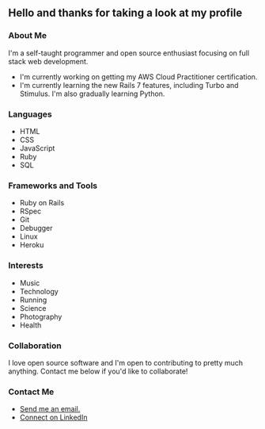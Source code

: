 ## Hello and thanks for taking a look at my profile

### About Me

I'm a self-taught programmer and open source enthusiast focusing on full stack web development.

- I'm currently working on getting my AWS Cloud Practitioner certification.
- I'm currently learning the new Rails 7 features, including Turbo and Stimulus. I'm also gradually learning Python.

### Languages

- HTML
- CSS
- JavaScript
- Ruby
- SQL

### Frameworks and Tools

- Ruby on Rails
- RSpec
- Git
- Debugger
- Linux
- Heroku

### Interests

- Music
- Technology
- Running
- Science
- Photography
- Health

### Collaboration

I love open source software and I'm open to contributing to pretty much anything. Contact me below if you'd like to collaborate!

### Contact Me

- <a href="mailto:joe.mccann@mailbox.org">Send me an email.</a>
- <a href="https://www.linkedin.com/in/joe-mccann-dev/">Connect on LinkedIn </a>


<!--
**joe-mccann-dev/joe-mccann-dev** is a ✨ _special_ ✨ repository because its `README.md` (this file) appears on your GitHub profile.

Here are some ideas to gt you started:

- 🔭 I’m currently working on ...
- 🌱 I’m currently learning ...
- 👯 I’m looking to collaborate on ...
- 🤔 I’m looking for help with ...
- 💬 Ask me about ...
- 📫 How to reach me: ...
- 😄 Pronouns: ...
- ⚡ Fun fact: ...
-->

